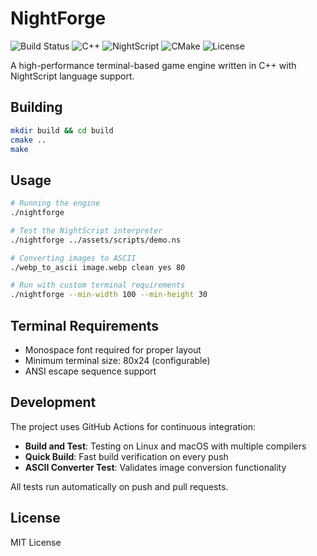 # NightForge

![Build Status](https://github.com/Lazzzycatwastaken/NightForge/workflows/Build%20and%20Test/badge.svg)
![C++](https://img.shields.io/badge/C%2B%2B-17-blue?style=flat-square&logo=cplusplus&logoColor=white)
![NightScript](https://img.shields.io/badge/NightScript-Language-8b00ef?style=flat-square&logo=https://raw.githubusercontent.com/Lazzzycatwastaken/NightForge/refs/heads/main/assets/nightscript-icon.svg&logoColor=white)
![CMake](https://img.shields.io/badge/CMake-Build-green?style=flat-square&logo=cmake&logoColor=white)
![License](https://img.shields.io/badge/License-MIT-yellow?style=flat-square)

A high-performance terminal-based game engine written in C++ with NightScript language support.

## Building

```bash
mkdir build && cd build
cmake ..
make
```

## Usage

```bash
# Running the engine
./nightforge

# Test the NightScript interpreter
./nightforge ../assets/scripts/demo.ns

# Converting images to ASCII
./webp_to_ascii image.webp clean yes 80

# Run with custom terminal requirements
./nightforge --min-width 100 --min-height 30
```

## Terminal Requirements

- Monospace font required for proper layout
- Minimum terminal size: 80x24 (configurable)
- ANSI escape sequence support

## Development

The project uses GitHub Actions for continuous integration:
- **Build and Test**: Testing on Linux and macOS with multiple compilers
- **Quick Build**: Fast build verification on every push
- **ASCII Converter Test**: Validates image conversion functionality

All tests run automatically on push and pull requests.
## License

MIT License
